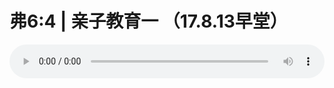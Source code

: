 # 弗6:4 | 亲子教育一 （17.8.13早堂）

<audio style="width: 100%;" preload="false" controls controlslist="nodownload"><source src="http://file.simai.life/audio/mp3/old/12191.mp3" type="audio/mpeg">Your browser does not support the audio element.</audio>


